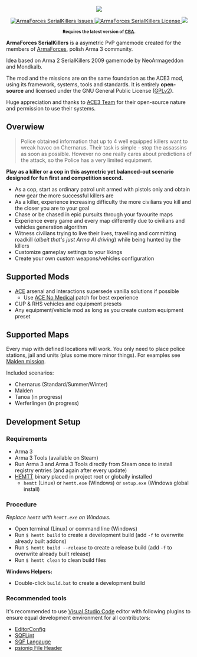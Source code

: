 <p align="center">
    <img src="https://avatars2.githubusercontent.com/u/50863181">
</p>
<p align="center">
    <a href="https://github.com/ArmaForces/SerialKillers/issues">
        <img src="https://img.shields.io/github/issues-raw/ArmaForces/SerialKillers.svg?label=Issues" alt="ArmaForces SerialKillers Issues">
    </a>
    <a href="https://github.com/ArmaForces/SerialKillers/blob/master/LICENSE">
        <img src="https://img.shields.io/badge/License-GPLv2-red.svg" alt="ArmaForces SerialKillers License">
    </a>
    <a href="https://github.com/ArmaForces/SerialKillers/actions">
        <img src="https://github.com/ArmaForces/SerialKillers/workflows/Arma/badge.svg">
    </a>
</p>
<p align="center"><sup><strong>Requires the latest version of <a href="https://github.com/CBATeam/CBA_A3/releases/latest">CBA</a>.</strong></sup></p>

**ArmaForces SerialKillers** is a asymetric PvP gamemode created for the members of [ArmaForces](https//armaforces.com), polish Arma 3 community.

Idea based on Arma 2 SerialKillers 2009 gamemode by NeoArmageddon and Mondkalb.

The mod and the missions are on the same foundation as the ACE3 mod, using its framework, systems, tools and standards. It is entirely **open-source** and licensed under the GNU General Public License ([GPLv2](https://github.com/ArmaForces/SerialKillers/blob/master/LICENSE)).

Huge appreciation and thanks to [ACE3 Team](http://ace3mod.com/team.html) for their open-source nature and permission to use their systems.

## Overwiew

> Police obtained information that up to 4 well equipped killers want to wreak havoc on Chernarus. Their task is simple - stop the assassins as soon as possible. However no one really cares about predictions of the attack, so the Police has a very limited equipment.

**Play as a killer or a cop in this asymetric yet balanced-out scenario designed for fun first and competition second.**

- As a cop, start as ordinary patrol unit armed with pistols only and obtain new gear the more successful killers are
- As a killer, experience increasing difficulty the more civilians you kill and the closer you are to your goal
- Chase or be chased in epic pursuits through your favourite maps
- Experience every game and every map differently due to civilians and vehicles generation algorithm
- Witness civilians trying to live their lives, travelling and committing roadkill (_albeit that's just Arma AI driving_) while being hunted by the killers
- Customize gameplay settings to your likings
- Create your own custom weapons/vehicles configuration

## Supported Mods

- [ACE](http://steamcommunity.com/sharedfiles/filedetails/?id=463939057) arsenal and interactions supersede vanilla solutions if possible
  - Use [ACE No Medical](https://steamcommunity.com/sharedfiles/filedetails/?id=3053169823) patch for best experience
- CUP & RHS vehicles and equipment presets
- Any equipment/vehicle mod as long as you create custom equipment preset

## Supported Maps

Every map with defined locations will work. You only need to place police stations, jail and units (plus some more minor things). For examples see [Malden mission](https://github.com/ArmaForces/SerialKillers/tree/master/addons/missions/SK_test.Malden).

Included scenarios:

- Chernarus (Standard/Summer/Winter)
- Malden
- Tanoa (in progress)
- Werferlingen (in progress)

## Development Setup

### Requirements

- Arma 3
- Arma 3 Tools (available on Steam)
- Run Arma 3 and Arma 3 Tools directly from Steam once to install registry entries (and again after every update)
- [HEMTT](https://github.com/synixebrett/HEMTT) binary placed in project root or globally installed
  - `hemtt` (Linux) or `hemtt.exe` (Windows) or `setup.exe` (Windows global install)

### Procedure

_Replace `hemtt` with `hemtt.exe` on Windows._

- Open terminal (Linux) or command line (Windows)
- Run `$ hemtt build` to create a development build (add `-f` to overwrite already built addons)
- Run `$ hemtt build --release` to create a release build (add `-f` to overwrite already built release)
- Run `$ hemtt clean` to clean build files

**Windows Helpers:**

- Double-click `build.bat` to create a development build

### Recommended tools

It's recommended to use [Visual Studio Code](https://) editor with following plugins to ensure equal development environment for all contributors:

- [EditorConfig](https://marketplace.visualstudio.com/items?itemName=EditorConfig.EditorConfig)
- [SQFLint](https://marketplace.visualstudio.com/items?itemName=skacekachna.sqflint)
- [SQF Langauge](https://marketplace.visualstudio.com/items?itemName=Armitxes.sqf)
- [psioniq File Header](https://marketplace.visualstudio.com/items?itemName=psioniq.psi-header)
